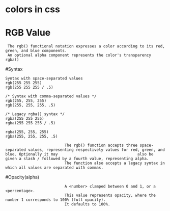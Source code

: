 # colors in css
# RGB Value
     The rgb() functional notation expresses a color according to its red, green, and blue components.
     An optional alpha component represents the color's transparency rgba()
     
#Syntax

    Syntax with space-separated values
    rgb(255 255 255)
    rgb(255 255 255 / .5)
    
    /* Syntax with comma-separated values */
    rgb(255, 255, 255)
    rgb(255, 255, 255, .5)

    /* Legacy rgba() syntax */
    rgba(255 255 255)
    rgba(255 255 255 / .5)

    rgba(255, 255, 255)
    rgba(255, 255, 255, .5)
    
                              The rgb() function accepts three space-separated values, representing respectively values for red, green, and blue. Optionally it may                                   also be given a slash / followed by a fourth value, representing alpha.
                              The function also accepts a legacy syntax in which all values are separated with commas.

#Opacity(alpha)

                              A <number> clamped between 0 and 1, or a <percentage>. 
                              This value represents opacity, where the number 1 corresponds to 100% (full opacity).
                              It defaults to 100%.
